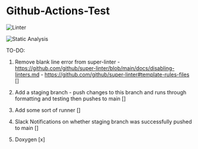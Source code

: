# Github-Actions-Test

![Linter](https://github.com/maxwalley/Github-Actions-Test/actions/workflows/Linter.yml/badge.svg)

![Static Analysis](https://github.com/maxwalley/Github-Actions-Test/actions/workflows/StaticAnalysis.yml/badge.svg)

TO-DO:

1) Remove blank line error from super-linter - https://github.com/github/super-linter/blob/main/docs/disabling-linters.md
                                             - https://github.com/github/super-linter#template-rules-files []

2) Add a staging branch - push changes to this branch and runs through formatting and testing then pushes to main []

3) Add some sort of runner []

4) Slack Notifications on whether staging branch was successfully pushed to main []

5) Doxygen [x] 
